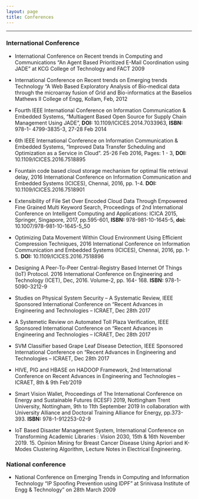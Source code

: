 ```yaml
---
layout: page
title: Conferences
---
```


---------------------------------------------------------------------------------------------------------------------------------
### International Conference
* International Conference on Recent trends in Computing and Communications  “An Agent Based Prioritized E-Mail Coordination using JADE” at KCG  College of Technology and FACT 2009

* International Conference on Recent trends on Emerging trends Technology “A  Web Based Exploratory Analysis of Bio-medical data through the  microarray fusion of Grid and Bio-informatics at the Baselios Mathews II  College of Engg, Kollam, Feb, 2012

* Fourth IEEE International Conference on Information Communication &  Embedded Systems, “Multiagent Based Open Source for Supply Chain  Management Using JADE”, __DOI:__ 10.1109/ICICES.2014.7033963, __ISBN:__ 978-1- 4799-3835-3, 27-28 Feb 2014

* 6th IEEE International Conference on Information Communication & Embedded  Systems, “Improved Data Transfer Scheduling and Optimization as a Service  in Cloud”. 25-26 Feb 2016, Pages: 1 - 3, __DOI:__ 10.1109/ICICES.2016.7518895

* Fountain code based cloud storage mechanism for optimal file retrieval  delay, 2016 International Conference on Information Communication and  Embedded Systems (ICICES), Chennai, 2016, pp. 1-4. __DOI:__ 10.1109/ICICES.2016.7518901

* Extensibility of File Set Over Encoded Cloud Data Through Empowered Fine  Grained Multi Keyword Search, Proceedings of 2nd International Conference  on Intelligent Computing and Applications: ICICA 2015, Springer, Singapore,  2017, pp.595-601, __ISBN:__ 978-981-10-1645-5, __doi:__ 10.1007/978-981-10-1645-5_50

* Optimizing Data Movement Within Cloud Environment Using Efficient  Compression Techniques, 2016 International Conference on Information  Communication and Embedded Systems (ICICES), Chennai, 2016, pp. 1-5. __DOI:__ 10.1109/ICICES.2016.7518896

* Designing A Peer-To-Peer Central-Registry Based Internet Of Things (IoT)  Protocol. 2016 International Conference on Engineering and Technology (ICET),  Dec, 2016. Volume-2, pp. 164- 168. __ISBN:__ 978-1-5090-3212-9

* Studies on Physical System Security – A Systematic Review, IEEE Sponsored  International Conference on “Recent Advances in Engineering and Technologies  – ICRAET, Dec 28th 2017

* A Systemetic Review on Automated Toll Plaza Verification, IEEE Sponsored  International Conference on “Recent Advances in Engineering and Technologies  – ICRAET, Dec 28th 2017

* SVM Classifier based Grape Leaf Disease Detection, IEEE Sponsored  International Conference on “Recent Advances in Engineering and Technologies  – ICRAET, Dec 28th 2017

* HIVE, PIG and HBASE on HADOOP Framework, 2nd International  Conference on Recent Advances in Engineering and Technologies – ICRAET, 8th & 9th Feb’2019

* Smart Vision Wallet, Proceedings of The International Conference on Energy  and Sustainable Futures (ICESF) 2019, Nottingham Trent University,  Nottingham, 9th to 11th September 2019 In collaboration with University Alliance  and Doctoral Training Alliance for Energy, pp.373-393. __ISBN:__ 978-1-912253-02-9

* IoT Based Disaster Management System, International Conference on Transforming Academic Libraries : Vision 2030, 15th & 16th November 2019. 15. Opinion Mining for Breast Cancer Disease Using Apriori and K-Modes  Clustering Algorithm, Lecture Notes in Electrical Engineering. 

### National conference
  
* National Conference on Emerging Trends in Computing and Information  Technology “IP Spoofing Prevention using IDPF” at Srinivasa Institute of Engg  & Technology” on 28th March 2009